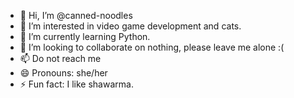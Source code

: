 - 👋 Hi, I’m @canned-noodles
- 👀 I’m interested in video game development and cats.
- 🌱 I’m currently learning Python.
- 💞️ I’m looking to collaborate on nothing, please leave me alone :(
- 📫 Do not reach me
- 😄 Pronouns: she/her
- ⚡ Fun fact: I like shawarma.

<!---
canned-noodles/canned-noodles is a ✨ special ✨ repository because its `README.md` (this file) appears on your GitHub profile.
You can click the Preview link to take a look at your changes.
--->
